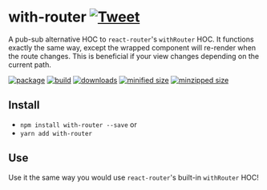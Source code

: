 # with-router [![Tweet](https://img.shields.io/twitter/url/http/shields.io.svg?style=social)](https://twitter.com/intent/tweet?text=Do%20you%20wish%20that%20withRouter%20would%20rerender%20your%20component%20when%20your%20route%20changes?%20Now%20it%20can%20with%20the%20with-router%20NPM%20package!&url=https://github.com/CharlesStover/with-router&via=CharlesStover&hashtags=react,reactjs,javascript,webdev,webdeveloper,webdevelopment)

A pub-sub alternative HOC to `react-router`'s `withRouter` HOC. It functions exactly the same way, except the wrapped component will re-render when the route changes. This is beneficial if your view changes depending on the current path.

[![package](https://img.shields.io/npm/v/with-router.svg)](https://www.npmjs.com/package/with-router)
[![build](https://api.travis-ci.com/CharlesStover/with-router.svg)](https://travis-ci.com/CharlesStover/with-router/)
[![downloads](https://img.shields.io/npm/dt/with-router.svg)](https://www.npmjs.com/package/with-router)
[![minified size](https://img.shields.io/bundlephobia/min/with-router.svg)](https://www.npmjs.com/package/with-router)
[![minzipped size](https://img.shields.io/bundlephobia/minzip/with-router.svg)](https://www.npmjs.com/package/with-router)

## Install

* `npm install with-router --save` or
* `yarn add with-router`

## Use

Use it the same way you would use `react-router`'s built-in `withRouter` HOC!
